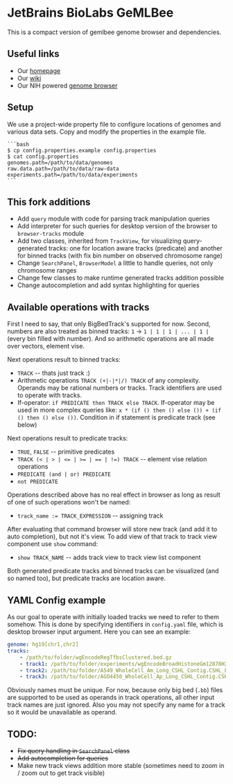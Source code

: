 JetBrains BioLabs GeMLBee
=========================

This is a compact version of gemlbee genome browser and dependencies.

Useful links
------------

* Our [homepage](https://research.jetbrains.org/groups/biolabs)
* Our [wiki](http://biolabs.intellij.net)
* Our NIH powered [genome browser](http://genomebrowser.labs.intellij.net)

Setup
-----

We use a project-wide property file to configure locations of genomes and various data sets.
Copy and modify the properties in the example file.

    ```bash
    $ cp config.properties.example config.properties
    $ cat config.properties
    genomes.path=/path/to/data/genomes
    raw.data.path=/path/to/data/raw-data
    experiments.path=/path/to/data/experiments
    ```

This fork additions
--------------------

* Add `query` module with code for parsing track manipulation queries
* Add interpreter for such queries for desktop version of the browser to `browser-tracks` module
* Add two classes, inherited from `TrackView`, for visualizing query-generated tracks:
  one for location aware tracks (predicate) and another for binned tracks (with fix bin number on
  observed chromosome range)
* Change `SearchPanel`, `BrowserModel` a little to handle queries, not only chromosome ranges
* Change few classes to make runtime generated tracks addition possible
* Change autocompletion and add syntax highlighting for queries

Available operations with tracks
--------------------------------

First I need to say, that only BigBedTrack's supported for now. 
Second, numbers are also treated as binned tracks: `1` -> `1 | 1 | 1 | ... | 1 |` (every bin filled with number). And so arithmetic operations are all made over vectors, element vise.

Next operations result to binned tracks:

* `TRACK` -- thats just track :)
* Arithmetic operations `TRACK (+|-|*|/) TRACK` of any complexity. Operands may be rational numbers or tracks. Track identifiers are used to operate with tracks.
* If-operator: `if PREDICATE then TRACK else TRACK`. If-operator may be used in more complex queries like: `x * (if () then () else ()) + (if () then () else ())`. Condition in if statement is predicate track (see below)

Next operations result to predicate tracks:

* `TRUE`, `FALSE` -- primitive predicates
* `TRACK (< | > | <= | >= | == | !=) TRACK` -- element vise relation operations
* `PREDICATE (and | or) PREDICATE`
* `not PREDICATE`

Operations described above has no real effect in browser as long as result of one of such operations won't be named:

* `track_name := TRACK_EXPRESSION` -- assigning track

After evaluating that command browser will store new track (and add it to auto completion), but not it's view. To add view of that track to track view component use `show` command:

* `show TRACK_NAME` -- adds track view to track view list component

Both generated predicate tracks and binned tracks can be visualized (and so named too), but predicate tracks are location aware.

YAML Config example
-------------------

As our goal to operate with initially loaded tracks we need to refer to them somehow. This is done by specifying identifiers in `config.yaml` file, which is desktop browser input argument. Here you can see an example:

```yaml
genome: hg19[chr1,chr2]
tracks:
    - /path/to/folder/wgEncodeRegTfbsClustered.bed.gz
    - track1: /path/to/folder/experiments/wgEncodeBroadHistoneGm12878H2azStdAln.bb
    - track2: /path/to/folder/A549_WholeCell_Am_Long_CSHL_Contig.CSHL_LID9005-021WC-b1.LID9006-022WC-b2.idrFilt0.1.bb
    - track3: /path/to/folder/AGO4450_WholeCell_Ap_Long_CSHL_Contig.CSHL_LID8965-017WC-b1.LID8966-018WC-b2.idrFilt0.1.bb
```

Obviously names must be unique. For now, because only big bed (`.bb`) files are supported to be used as operands in track operations, all other input track names are just ignored. Also you may not specify any name for a track so it would be unavailable as operand.

TODO:
-----

* ~~Fix query handling in `SearchPanel` class~~
* ~~Add autocompletion for queries~~
* Make new track views addition more stable (sometimes need to zoom in / zoom out to get track visible)
